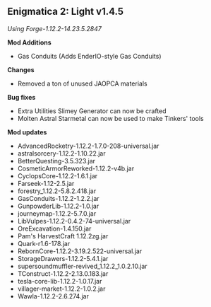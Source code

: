 ## Enigmatica 2: Light v1.4.5

*Using Forge-1.12.2-14.23.5.2847*

**Mod Additions**

- Gas Conduits (Adds EnderIO-style Gas Conduits)

**Changes**

- Removed a ton of unused JAOPCA materials

**Bug fixes**

- Extra Utilities Slimey Generator can now be crafted
- Molten Astral Starmetal can now be used to make Tinkers' tools

**Mod updates**

- AdvancedRocketry-1.12.2-1.7.0-208-universal.jar
- astralsorcery-1.12.2-1.10.22.jar
- BetterQuesting-3.5.323.jar
- CosmeticArmorReworked-1.12.2-v4b.jar
- CyclopsCore-1.12.2-1.6.1.jar
- Farseek-1.12-2.5.jar
- forestry_1.12.2-5.8.2.418.jar
- GasConduits-1.12.2-1.2.2.jar
- GunpowderLib-1.12.2-1.0.jar
- journeymap-1.12.2-5.7.0.jar
- LibVulpes-1.12.2-0.4.2-74-universal.jar
- OreExcavation-1.4.150.jar
- Pam's HarvestCraft 1.12.2zg.jar
- Quark-r1.6-178.jar
- RebornCore-1.12.2-3.19.2.522-universal.jar
- StorageDrawers-1.12.2-5.4.1.jar
- supersoundmuffler-revived_1.12.2_1.0.2.10.jar
- TConstruct-1.12.2-2.13.0.183.jar
- tesla-core-lib-1.12.2-1.0.17.jar
- villager-market-1.12.2-1.0.2.jar
- Wawla-1.12.2-2.6.274.jar